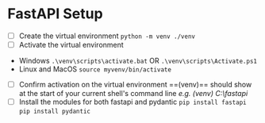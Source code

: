 # FastAPI Setup
- [ ] Create the virtual environment
`python -m venv ./venv`
- [ ] Activate the virtual environment
- Windows
`.\venv\scripts\activate.bat`
OR `.\venv\scripts\Activate.ps1`
- Linux and MacOS
`source myvenv/bin/activate`
- [ ] Confirm activation on the virtual environment
==(venv)== should show at the start of your current shell's command line
*e.g. (venv) C:\fastapi*
- [ ] Install the modules for both fastapi and pydantic
`pip install fastapi`
`pip install pydantic`